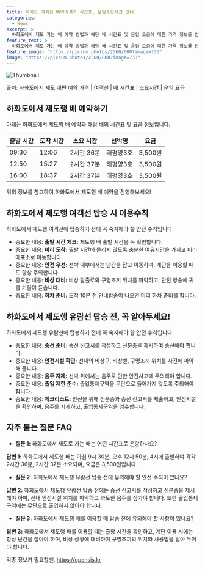 ```yaml
---
title: 하화도 여객선 예약가격과 시간표, 운임소요시간 안내
categories:
  - News
excerpt: >
  하화도에서 제도 가는 배 예약 방법과 해당 배 시간표 및 운임 요금에 대한 가격 정보를 안내 드리겠습니다. 안전하고 재밋는 제도행 여행을 위해 아래 정보 참고하시기 바랍니다. 제도행 배편 예약하기 👈 클릭하화도에서 제도행 배 시간표출발 시간도착 시간소요 시간선박명요금09:3012:062시간 36분태평양3호3,500원12:5015:272시간 37분태평양3호3,500원16:0018:372시간 37분태평양3호3,500원제도행 배편 예약하기 👈 클릭하화도에서 제도행 여객선 탑승 시 이용수칙하화도에서 제도행 배를 탈 때 반드시 지켜야 할 여객선 탑승 시 이용수칙을 알아보겠습니다.중요한 내용: 1) 출발 시간 체크: 제도행 배 출발 시간을 꼭 확인합니다.중요한 내용: 2) 미리 도착: 출발 시간에 몰리지 않도록 충..
feature_text: >
  하화도에서 제도 가는 배 예약 방법과 해당 배 시간표 및 운임 요금에 대한 가격 정보를 안내 드리겠습니다. 안전하고 재밋는 제도행 여행을 위해 아래 정보 참고하시기 바랍니다. 제도행 배편 예약하기 👈 클릭하화도에서 제도행 배 시간표출발 시간도착 시간소요 시간선박명요금09:3012:062시간 36분태평양3호3,500원12:5015:272시간 37분태평양3호3,500원16:0018:372시간 37분태평양3호3,500원제도행 배편 예약하기 👈 클릭하화도에서 제도행 여객선 탑승 시 이용수칙하화도에서 제도행 배를 탈 때 반드시 지켜야 할 여객선 탑승 시 이용수칙을 알아보겠습니다.중요한 내용: 1) 출발 시간 체크: 제도행 배 출발 시간을 꼭 확인합니다.중요한 내용: 2) 미리 도착: 출발 시간에 몰리지 않도록 충..
feature_image: "https://picsum.photos/2560/600?image=733"
image: "https://picsum.photos/2560/600?image=733"
---
```


![Thumbnail](https://img1.daumcdn.net/thumb/R800x0/?scode=mtistory2&fname=https%3A%2F%2Fblog.kakaocdn.net%2Fdn%2FtFlDK%2FbtsHCbsgavY%2Fic0d2dRnGkKgNkukOjt7d0%2Fimg.webp)

<p>출처: <a href="https://opensis.kr/entry/%ED%95%98%ED%99%94%EB%8F%84%EC%97%90%EC%84%9C-%EC%A0%9C%EB%8F%84-%EB%B0%B0%ED%8E%B8-%EC%98%88%EC%95%BD-%EA%B0%80%EA%B2%A9-%EC%97%AC%EA%B0%9D%EC%84%A0-%EB%B0%B0-%EC%8B%9C%EA%B0%84%ED%91%9C-%EC%86%8C%EC%9A%94%EC%8B%9C%EA%B0%84-%EC%9A%B4%EC%9E%84-%EC%9A%94%EA%B8%88" rel="dofollow">하화도에서 제도 배편 예약 가격 | 여객선 | 배 시간표 | 소요시간 | 운임 요금</a> </p>

## 하화도에서 제도행 배 예약하기

아래는 하화도에서 제도행 배 예약과 해당 배의 시간표 및 요금 정보입니다.

출발 시간 | 도착 시간 | 소요 시간 | 선박명 | 요금  
---|---|---|---|---  
09:30 | 12:06 | 2시간 36분 | 태평양3호 | 3,500원  
12:50 | 15:27 | 2시간 37분 | 태평양3호 | 3,500원  
16:00 | 18:37 | 2시간 37분 | 태평양3호 | 3,500원  
  
위의 정보를 참고하여 하화도에서 제도행 배 예약을 진행해보세요!

## 하화도에서 제도행 여객선 탑승 시 이용수칙

하화도에서 제도행 여객선에 탑승하기 전에 꼭 숙지해야 할 안전 수칙입니다.

  * 중요한 내용: **출발 시간 체크:** 제도행 배 출발 시간을 꼭 확인합니다.
  * 중요한 내용: **미리 도착:** 출발 시간에 몰리지 않도록 충분한 여유시간을 가지고 미리 매표소로 이동합니다.
  * 중요한 내용: **안전 우선:** 선박 내부에서는 난간을 잡고 이동하며, 계단을 이용할 때도 항상 주의합니다.
  * 중요한 내용: **비상 대비:** 비상 탈출로와 구명조끼 위치를 파악하고, 안전 방송에 귀를 기울여 듣습니다.
  * 중요한 내용: **하차 준비:** 도착 10분 전 안내방송이 나오면 미리 하차 준비를 합니다.

## 하화도에서 제도행 유람선 탑승 전, 꼭 알아두세요!

하화도에서 제도행 유람선에 탑승하기 전에 꼭 숙지해야 할 안전 수칙입니다.

  * 중요한 내용: **승선 준비:** 승선 신고서를 작성하고 신분증을 제시하여 승선해야 합니다.
  * 중요한 내용: **안전시설 확인:** 선내의 비상구, 비상벨, 구명조끼 위치를 사전에 파악해 둡니다.
  * 중요한 내용: **음주 자제:** 선박 위에서는 음주로 인한 안전사고에 주의해야 합니다.
  * 중요한 내용: **출입 제한 준수:** 출입통제구역을 무단으로 들어가지 않도록 주의해야 합니다.
  * 중요한 내용: **체크리스트:** 안전을 위해 신분증과 승선 신고서를 제출하고, 안전시설을 확인하며, 음주를 자제하고, 출입통제구역을 엄수합니다.

## 자주 묻는 질문 FAQ

  * **질문 1:** 하화도에서 제도로 가는 배는 어떤 시간표로 운항하나요?

**답변 1:** 하화도에서 제도행 배는 아침 9시 30분, 오후 12시 50분, 4시에 출발하여 각각 2시간 36분, 2시간 37분
소요되며, 요금은 3,500원입니다.

  * **질문 2:** 하화도에서 제도행 유람선 탑승 전에 유의해야 할 안전 수칙이 있나요?

**답변 2:** 하화도에서 제도행 유람선 탑승 전에는 승선 신고서를 작성하고 신분증을 제시해야 하며, 선내 안전시설 위치를 파악하고 과도한
음주를 삼가야 합니다. 또한 출입통제구역에는 무단으로 출입하지 않아야 합니다.

  * **질문 3:** 하화도에서 제도행 배를 이용할 때 탑승 전에 유의해야 할 사항이 있나요?

**답변 3:** 하화도에서 제도행 배를 이용할 때는 출항 시간을 확인하고, 계단 이용 시에는 항상 난간을 잡아야 하며, 비상 상황에
대비하여 구명조끼의 위치와 사용법을 알아 두어야 합니다.

 

각종 정보가 필요할땐, <a href="https://opensis.kr" rel="dofollow">https://opensis.kr</a>


